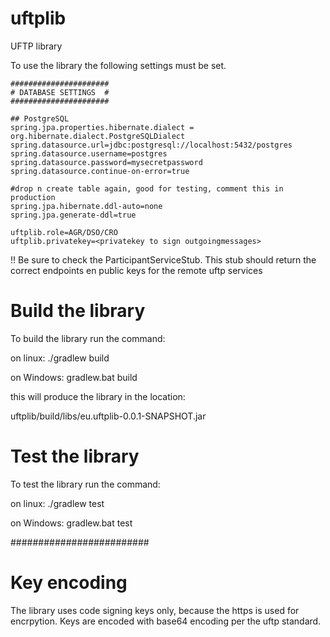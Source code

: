 # uftplib
UFTP library

To use the library the following settings must be set.

```
######################
# DATABASE SETTINGS  #
######################

## PostgreSQL
spring.jpa.properties.hibernate.dialect = org.hibernate.dialect.PostgreSQLDialect
spring.datasource.url=jdbc:postgresql://localhost:5432/postgres
spring.datasource.username=postgres
spring.datasource.password=mysecretpassword
spring.datasource.continue-on-error=true

#drop n create table again, good for testing, comment this in production
spring.jpa.hibernate.ddl-auto=none
spring.jpa.generate-ddl=true

uftplib.role=AGR/DSO/CRO
uftplib.privatekey=<privatekey to sign outgoingmessages>
```

!! Be sure to check the ParticipantServiceStub. This stub should return the correct endpoints en public keys for the remote uftp services

# Build the library

To build the library run the command:

on linux:
./gradlew build

on Windows:
gradlew.bat build

this will produce the library in the location:

uftplib/build/libs/eu.uftplib-0.0.1-SNAPSHOT.jar

# Test the library

To test the library run the command:

on linux:
./gradlew test

on Windows:
gradlew.bat test

#########################
# Key encoding

The library uses code signing keys only, because the https is used for encrpytion.
Keys are encoded with base64 encoding per the uftp standard.
